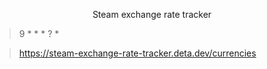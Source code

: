 <p align="center">Steam exchange rate tracker</p>

> 9 * * * ? *

> https://steam-exchange-rate-tracker.deta.dev/currencies
